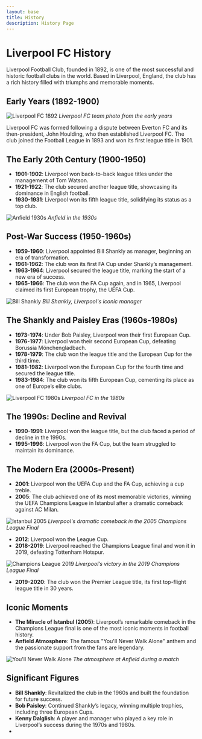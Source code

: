 ```yaml
---
layout: base
title: History
description: History Page
---
```



# Liverpool FC History

Liverpool Football Club, founded in 1892, is one of the most successful and historic football clubs in the world. Based in Liverpool, England, the club has a rich history filled with triumphs and memorable moments.

## Early Years (1892-1900)

![Liverpool FC 1892](https://upload.wikimedia.org/wikipedia/commons/a/a4/Liverpool_FC_1892.jpg)
*Liverpool FC team photo from the early years*

Liverpool FC was formed following a dispute between Everton FC and its then-president, John Houlding, who then established Liverpool FC. The club joined the Football League in 1893 and won its first league title in 1901.

## The Early 20th Century (1900-1950)

- **1901-1902**: Liverpool won back-to-back league titles under the management of Tom Watson.
- **1921-1922**: The club secured another league title, showcasing its dominance in English football.
- **1930-1931**: Liverpool won its fifth league title, solidifying its status as a top club.

![Anfield 1930s](https://upload.wikimedia.org/wikipedia/commons/e/e8/Anfield_1930s.jpg)
*Anfield in the 1930s*

## Post-War Success (1950-1960s)

- **1959-1960**: Liverpool appointed Bill Shankly as manager, beginning an era of transformation.
- **1961-1962**: The club won its first FA Cup under Shankly’s management.
- **1963-1964**: Liverpool secured the league title, marking the start of a new era of success.
- **1965-1966**: The club won the FA Cup again, and in 1965, Liverpool claimed its first European trophy, the UEFA Cup.

![Bill Shankly](https://upload.wikimedia.org/wikipedia/commons/a/ae/Bill_Shankly%2C_Liverpool_1960s.jpg)
*Bill Shankly, Liverpool's iconic manager*

## The Shankly and Paisley Eras (1960s-1980s)

- **1973-1974**: Under Bob Paisley, Liverpool won their first European Cup.
- **1976-1977**: Liverpool won their second European Cup, defeating Borussia Mönchengladbach.
- **1978-1979**: The club won the league title and the European Cup for the third time.
- **1981-1982**: Liverpool won the European Cup for the fourth time and secured the league title.
- **1983-1984**: The club won its fifth European Cup, cementing its place as one of Europe’s elite clubs.

![Liverpool FC 1980s](https://upload.wikimedia.org/wikipedia/commons/5/56/Liverpool_FC_1980s.jpg)
*Liverpool FC in the 1980s*

## The 1990s: Decline and Revival

- **1990-1991**: Liverpool won the league title, but the club faced a period of decline in the 1990s.
- **1995-1996**: Liverpool won the FA Cup, but the team struggled to maintain its dominance.

## The Modern Era (2000s-Present)

- **2001**: Liverpool won the UEFA Cup and the FA Cup, achieving a cup treble.
- **2005**: The club achieved one of its most memorable victories, winning the UEFA Champions League in Istanbul after a dramatic comeback against AC Milan.

![Istanbul 2005](https://upload.wikimedia.org/wikipedia/commons/7/7c/2005_UEFA_Champions_League_Final_-_Liverpool_vs_AC_Milan.jpg)
*Liverpool's dramatic comeback in the 2005 Champions League Final*

- **2012**: Liverpool won the League Cup.
- **2018-2019**: Liverpool reached the Champions League final and won it in 2019, defeating Tottenham Hotspur.

![Champions League 2019](https://upload.wikimedia.org/wikipedia/commons/0/07/Liverpool_FC_vs_Tottenham_Hotspur_%28UEFA_Champions_League_Final%29.jpg)
*Liverpool’s victory in the 2019 Champions League Final*

- **2019-2020**: The club won the Premier League title, its first top-flight league title in 30 years.

## Iconic Moments

- **The Miracle of Istanbul (2005)**: Liverpool’s remarkable comeback in the Champions League final is one of the most iconic moments in football history.
- **Anfield Atmosphere**: The famous "You'll Never Walk Alone" anthem and the passionate support from the fans are legendary.

![You'll Never Walk Alone](https://upload.wikimedia.org/wikipedia/commons/4/45/Anfield%2C_Liverpool%2C_2018.jpg)
*The atmosphere at Anfield during a match*

## Significant Figures

- **Bill Shankly**: Revitalized the club in the 1960s and built the foundation for future success.
- **Bob Paisley**: Continued Shankly’s legacy, winning multiple trophies, including three European Cups.
- **Kenny Dalglish**: A player and manager who played a key role in Liverpool’s success during the 1970s and 1980s.
-
